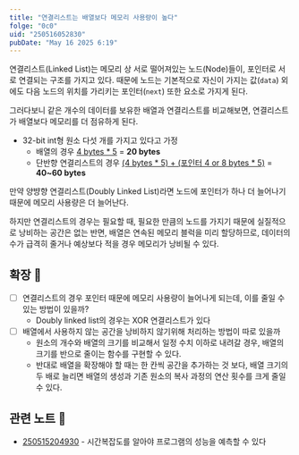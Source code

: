 ```yaml
---
title: "연결리스트는 배열보다 메모리 사용량이 높다"
folge: "0c0"
uid: "250516052830"
pubDate: "May 16 2025 6:19"
---
```


연결리스트(Linked List)는 메모리 상 서로 떨어져있는 노드(Node)들이, 포인터로 서로 연결되는 구조를 가지고 있다. 때문에 노드는 기본적으로 자신이 가지는 값(`data`) 외에도 다음 노드의 위치를 가리키는 포인터(`next`) 또한 요소로 가지게 된다.

그러다보니 같은 개수의 데이터를 보유한 배열과 연결리스트를 비교해보면, 연결리스트가 배열보다 메모리를 더 점유하게 된다.

- 32-bit int형 원소 다섯 개를 가지고 있다고 가정 
  - 배열의 경우 <u>4 bytes * 5</u> = **20 bytes**
  - 단반향 연결리스트의 경우 <u>(4 bytes * 5) + (포인터 4 or 8 bytes * 5)</u> = **40~60 bytes**

만약 양뱡향 연결리스트(Doubly Linked List)라면 노드에 포인터가 하나 더 늘어나기 때문에 메모리 사용량은 더 늘어난다.

하지만 연결리스트의 경우는 필요할 때, 필요한 만큼의 노드를 가지기 때문에 실질적으로 낭비하는 공간은 없는 반면, 배열은 연속된 메모리 블럭을 미리 할당하므로, 데이터의 수가 급격히 줄거나 예상보다 적을 경우 메모리가 낭비될 수 있다.

## 확장 🌱
- [ ] 연결리스트의 경우 포인터 때문에 메모리 사용량이 늘어나게 되는데, 이를 줄일 수 있는 방법이 있을까?
  * Doubly linked list의 경우는 XOR 연결리스트가 있다
- [ ] 배열에서 사용하지 않는 공간을 낭비하지 않기위해 처리하는 방법이 따로 있을까
  * 원소의 개수와 배열의 크기를 비교해서 일정 수치 이하로 내려갈 경우, 배열의 크기를 반으로 줄이는 함수를 구현할 수 있다.
  * 반대로 배열을 확장해야 할 때는 한 칸씩 공간을 추가하는 것 보다, 배열 크기의 두 배로 늘리면 배열의 생성과 기존 원소의 복사 과정의 연산 횟수를 크게 줄일 수 있다.


## 관련 노트 📘
- [250515204930](/note/250515204930) - 시간복잡도를 알아야 프로그램의 성능을 예측할 수 있다